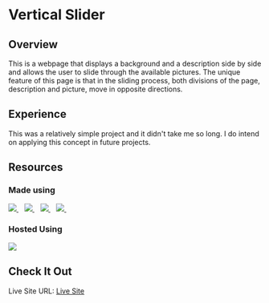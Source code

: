 # Vertical Slider

## Overview
This is a webpage that displays a background and a description side by side and allows the user to slide through the available pictures. The unique feature of this page is that
in the sliding process, both divisions of the page, description and picture, move in opposite directions.

## Experience
This was a relatively simple project and it didn't take me so long. I do intend on applying this concept in future projects.

## Resources 
### Made using 
<a href="https://github.com/neophyte-programmer">
    <img src="https://img.shields.io/badge/HTML5-E34F26?style=for-the-badge&logo=html5&logoColor=white" />
</a>&nbsp;&nbsp;
<a href="https://github.com/neophyte-programmer">
    <img src="https://img.shields.io/badge/CSS3-1572B6?style=for-the-badge&logo=css3&logoColor=white" />
</a>&nbsp;&nbsp;
<a href="https://github.com/neophyte-programmer">
    <img src="https://img.shields.io/badge/JavaScript-323330?style=for-the-badge&logo=javascript&logoColor=F7DF1E" />
</a>&nbsp;&nbsp;
<a href="https://github.com/neophyte-programmer">
    <img src="https://img.shields.io/badge/Visual_Studio_Code-0078D4?style=for-the-badge&logo=visual%20studio%20code&logoColor=white" />
</a>&nbsp;&nbsp;

### Hosted Using
<a href="https://www.netlify.com/">
    <img src="https://img.shields.io/badge/Netlify-00C7B7?style=for-the-badge&logo=netlify&logoColor=white" />
</a> <br>

## Check It Out
Live Site URL: [Live Site](https://fafasverticalslider.netlify.app/)

